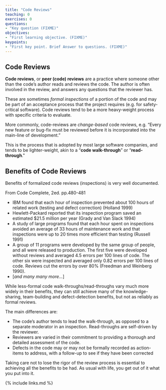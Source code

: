 ```yaml
---
title: "Code Reviews"
teaching: 0
exercises: 0
questions:
- "Key question (FIXME)"
objectives:
- "First learning objective. (FIXME)"
keypoints:
- "First key point. Brief Answer to questions. (FIXME)"
---
```


## Code Reviews
**Code reviews**, or **peer (code) reviews** are a practice where someone other than the code’s author reads and reviews the code. The author is often involved in the review, and answers any questions that the reviewer has.

These are sometimes *formal inspections* of a portion of the code and may be part of an acceptance process that the project requires (e.g. for safety-critical software). Code reviews tend to be a more heavy-weight process with specific criteria to evaluate.

More commonly, code-reviews are *change-based* code reviews, e.g. “Every new feature or bug-fix must be reviewed before it is incorporated into the main-line of development.”

This is the process that is adopted by most large software companies, and tends to be lighter-weight, akin to a “**code walk-through**” or “**read-through**."

## Benefits of Code Reviews
Benefits of formalized code reviews (inspections) is very well documented.

From Code Complete, 2ed. pp.480-481

* IBM found that each hour of inspection prevented about 100 hours of related work (testing and defect correction) (Holland 1999)
* Hewlett-Packard reported that its inspection program saved an estimated $21.5 million per year (Grady and Van Slack 1994)
* A study of large programs found that each hour spent on inspections avoided an average of 33 hours of maintenance work and that inspections were up to 20 times more efficient than testing (Russell 1991)
* A group of 11 programs were developed by the same group of people, and all were released to production.  The first five were developed without reviews and averaged 4.5 errors per 100 lines of code.  The other six were inspected and averaged only 0.82 errors per 100 lines of code.  Reviews cut the errors by over 80% (Freedman and Weinberg 1990).
* [*and many many more...*]

While less-formal code walk-throughs/read-throughs vary much more widely in their benefits, they can still achieve many of the knowledge-sharing, team-building and defect-detection benefits, but not as reliably as formal reviews.

The main differences are:
* The code’s author tends to lead the walk-through, as opposed to a separate moderator in an inspection.  Read-throughs are self-driven by the reviewer.
* Reviewers are varied in their commitment to providing a thorough and detailed assessment of the code.
* Defects in the code may or may not be formally recorded as action-items to address, with a follow-up to see if they have been corrected

Taking care not to lose the rigor of the review process is essential to achieving all the benefits to be had. As usual with life, you get out of it what you put into it.

{% include links.md %}
